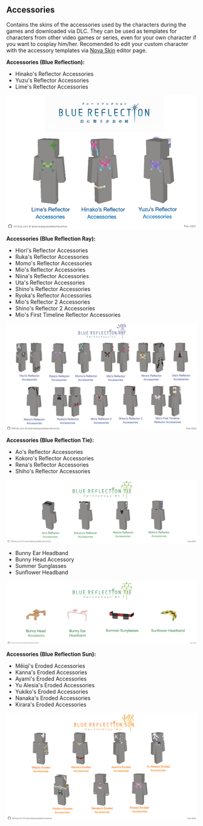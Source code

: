 ## Accessories
Contains the skins of the accessories used by the characters during the games and downloaded via DLC. They can be used as templates for characters from other video games or series, even for your own character if you want to cosplay him/her. Recomended to edit your custom character with the accessory templates via [Nova Skin](https://minecraft.novaskin.me/#) editor page.

**Accessories (Blue Reflection):**
- Hinako's Reflector Accessories
- Yuzu's Reflector Accessories
- Lime's Reflector Accessories

![Blue Reflection Accessories](/src/img/accessories/BlueReflectionAccessories.png)

**Accessories (Blue Reflection Ray):**
- Hiori's Reflector Accessories
- Ruka's Reflector Accessories
- Momo's Reflector Accessories
- Mio's Reflector Accessories
- Niina's Reflector Accessories
- Uta's Reflector Accessories
- Shino's Reflector Accessories
- Ryoka's Reflector Accessories
- Mio's Reflector 2 Accessories
- Shino's Reflector 2 Accessories
- Mio's First Timeline Reflector Accessories

![Blue Reflection Ray Accessories](/src/img/accessories/BlueReflectionRayAccessories.png)

**Accessories (Blue Reflection Tie):**
- Ao's Reflector Accessories
- Kokoro's Reflector Accessories
- Rena's Reflector Accessories
- Shiho's Reflector Accessories

![Blue Reflection Tie Accessories](/src/img/accessories/BlueReflectionTieAccessories.png)

- Bunny Ear Headband
- Bunny Head Accessory
- Summer Sunglasses
- Sunflower Headband

![Blue Reflection Tie Accessories 2](/src/img/accessories/BlueReflectionTieAccessories2.png)

**Accessories (Blue Reflection Sun):**
- Měiqí's Eroded Accessories
- Kanna's Eroded Accessories
- Ayami's Eroded Accessories
- Yu Alesia's Eroded Accessories
- Yukiko's Eroded Accessories
- Nanaka's Eroded Accessories
- Kirara's Eroded Accessories

![Blue Reflection Sun Accessories](/src/img/accessories/BlueReflectionSunAccessories.png)
